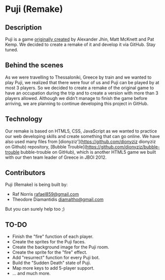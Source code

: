 Puji (Remake)
===============

Description
---------------

Puji is a game [originally created](http://www.patkemp.com/wp-gallery/games/puji.html "Puji") by Alexander Jhin, Matt McKnett and Pat Kemp.
We decided to create a remake of it and develop it via GitHub. Stay tuned.

Behind the scenes
---------------

As we were travelling to Thessaloniki, Greece by train and we wanted to play Puji, we realized that there were four of us and Puji can be played by at most 3 players. So we decided to create a remake of the original game to have an occupation during the trip and to create a version with more than 3 players allowed. Although we didn't manage to finish the game before arriving, we are planning to continue developing this project in GitHub.

Technology
---------------

Our remake is based on HTML5, CSS, JavaScript as we wanted to practice our web developing skills and create something that can go online.
We have also used many files from [dionyziz'](https://github.com/dionyziz dionyziz on Github) repository, [Bubble Trouble](https://github.com/dionyziz/bubble-trouble bubble-trouble on GitHub), which is another HTML5 game we built with our then team leader of Greece in JBOI 2012.

Contributors
---------------
Puji (Remake) is being built by:

 * Raf Norris <rafael859@gmail.com>
 * Theodore Diamantidis <diamaltho@gmail.com>

But you can surely help too ;)

TO-DO
---------------

 * Finish the "fire" function of each player.
 * Create the sprites for the Puji faces.
 * Create the background image for the Puji room.
 * Create the sprite for the "fire" effect.
 * Add "resurrect" function for every Puji bot.
 * Build the "Sudden Death" state of Puji.
 * Map more keys to add 5-player support.
 * ... and much more.
